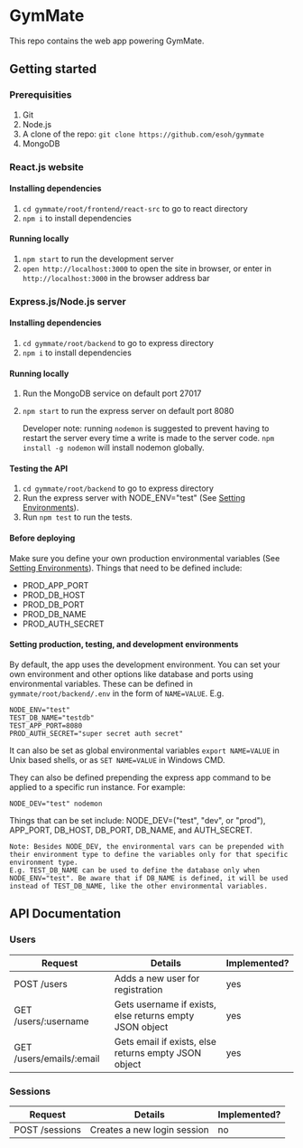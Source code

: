 # GymMate
This repo contains the web app powering GymMate.

## Getting started

### Prerequisities
1. Git
1. Node.js
1. A clone of the repo: `git clone https://github.com/esoh/gymmate`
1. MongoDB

### React.js website
#### Installing dependencies
1. `cd gymmate/root/frontend/react-src` to go to react directory
1. `npm i` to install dependencies

#### Running locally
1. `npm start` to run the development server
1. `open http://localhost:3000` to open the site in browser, or enter in `http://localhost:3000` in the browser address bar

### Express.js/Node.js server
#### Installing dependencies
1. `cd gymmate/root/backend` to go to express directory
1. `npm i` to install dependencies

#### Running locally
1. Run the MongoDB service on default port 27017
1. `npm start` to run the express server on default port 8080

    Developer note: running `nodemon` is suggested to prevent having to restart the server every time a write is made to the server code. `npm install -g nodemon` will install nodemon globally.

#### Testing the API
1. `cd gymmate/root/backend` to go to express directory
1. Run the express server with NODE_ENV="test" (See [Setting Environments](#env)).
1. Run `npm test` to run the tests.

#### Before deploying
Make sure you define your own production environmental variables (See [Setting Environments](#env)). Things that need to be defined include:
* PROD_APP_PORT
* PROD_DB_HOST
* PROD_DB_PORT
* PROD_DB_NAME
* PROD_AUTH_SECRET

#### <a name="env"></a> Setting production, testing, and development environments

By default, the app uses the development environment. You can set your own environment and other options like database and ports using environmental variables. These can be defined in `gymmate/root/backend/.env` in the form of `NAME=VALUE`. E.g.

    NODE_ENV="test"
    TEST_DB_NAME="testdb"
    TEST_APP_PORT=8080
    PROD_AUTH_SECRET="super secret auth secret"
It can also be set as global environmental variables `export NAME=VALUE` in Unix based shells, or as `SET NAME=VALUE` in Windows CMD.

They can also be defined prepending the express app command to be applied to a specific run instance. For example:
    
    NODE_DEV="test" nodemon

Things that can be set include: NODE_DEV=("test", "dev", or "prod"), APP_PORT, DB_HOST, DB_PORT, DB_NAME, and AUTH_SECRET. 

    Note: Besides NODE_DEV, the environmental vars can be prepended with their environment type to define the variables only for that specific environment type. 
    E.g. TEST_DB_NAME can be used to define the database only when NODE_ENV="test". Be aware that if DB_NAME is defined, it will be used instead of TEST_DB_NAME, like the other environmental variables.

## API Documentation

### Users

Request | Details | Implemented?
-- | -- | --
POST /users | Adds a new user for registration | yes
GET /users/:username | Gets username if exists, else returns empty JSON object | yes
GET /users/emails/:email | Gets email if exists, else returns empty JSON object | yes

### Sessions

Request | Details | Implemented?
-- | -- | --
POST /sessions | Creates a new login session | no
